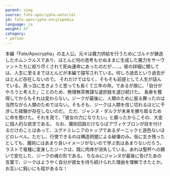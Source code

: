 ```yaml
---
parent: sieg
source: fate-apocrypha-material
id: fate-apocrypha-encylopedia
language: ja
weight: 47
category:
- person
---
```


本編「Fate/Apocrypha」の主人公。元々は魔力供給を行うためにゴルドが鋳造したホムンクルスであり、ほとんど何の思考もせぬままに生成した魔力をサーヴァントたちに絞り尽くされて死ぬ運命にあったのだが……。彼の詳細に関しては、人生に至るまでほとんどが本編で描写されている。何しろ過去という過去がほとんど存在しないので。
それだけではなく、そもそも前提として人生が詰んでいる。真っ当に生きようと思っても長くて三年の命。であるが故に、「自分がやろうと考えた」ことのため、無理無茶無謀な選択肢を選び続けた。
長寿を獲得してからもそれは変わらない。ジークが最後に、人類のために振る舞ったのは当然ながら人類のためではない。そもそも、ジークは人類を信じ切れるほどに干渉した経験が存在しないのだ。
ただ、ジャンヌ・ダルクが未来を勝ち取るために命を懸けた。それを見て、「彼女の力になりたい」と願ったからこその、大変に個人的な欲求である。
なお、魔術回路だけならばアヴィケブロンが目を付けるだけのことはあって、ユグドミレニアのトップであるダーニックと遜色ないほどのレベル。ただし、行使できるのは構造把握による破壊のみ。仮に生き残ったとしても、魔術にはあまり良いイメージがないので学ぶ気はあまりないだろう。
ラストで竜種に変身したジークは、既に肉体が消失している。あれは聖杯への願いで変化した、ジークの魂の形である。
ちなみにジャンヌが最後に告げたあの言葉で、ジークはようやく自分が彼女を待ち続けられた理由を理解できたとか。お互いに鈍いにも程があるな！
